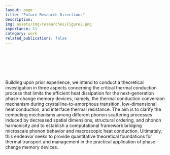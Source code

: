 ```yaml
---
layout: page
title: "Future Research Directions"
description:  
img: assets/img/researches/Figure2.png
importance: 11
category: work
related_publications: false
---
```

<p>&nbsp;</p> 
<p>&nbsp;</p> 
<p>&nbsp;</p> 
Building upon prior experience, we intend to conduct a theoretical investigation in three aspects concerning the critical thermal conduction process that limits the efficient heat dissipation for the next-generation phase-change memory devices, namely, the thermal conduction conversion mechanism during crystalline-to-amorphous transition, low-dimensional heat conduction, and interface thermal resistance. The aim is to clarify the competing mechanisms among different phonon scattering processes induced by decreased spatial dimensions, structural ordering, and phonon harmonicity and to establish a computational framework bridging microscale phonon behavior and macroscopic heat conduction. Ultimately, this endeavor seeks to provide
quantitative theoretical foundations for thermal transport and management in the practical application of phase-change memory devices.
